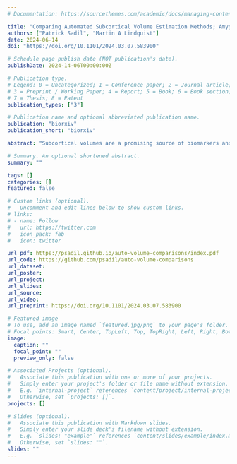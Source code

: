 ```yaml
---
# Documentation: https://sourcethemes.com/academic/docs/managing-content/

title: "Comparing Automated Subcortical Volume Estimation Methods; Amygdala Volumes Estimated by FSL and FreeSurfer Have Poor Consistency"
authors: ["Patrick Sadil", "Martin A Lindquist"]
date: 2024-06-14
doi: "https://doi.org/10.1101/2024.03.07.583900"

# Schedule page publish date (NOT publication's date).
publishDate: 2024-14-06T00:00:00Z

# Publication type.
# Legend: 0 = Uncategorized; 1 = Conference paper; 2 = Journal article;
# 3 = Preprint / Working Paper; 4 = Report; 5 = Book; 6 = Book section;
# 7 = Thesis; 8 = Patent
publication_types: ["3"]

# Publication name and optional abbreviated publication name.
publication: "biorxiv"
publication_short: "biorxiv"

abstract: "Subcortical volumes are a promising source of biomarkers and features in biosignatures, and automated methods facilitate extracting them in large, phenotypically rich datasets. However, while extensive research has verified that the automated methods produce volumes that are similar to those generated by expert annotation, the consistency of methods with each other is understudied. Using data from the UK Biobank, we compare the estimates of subcortical volumes produced by two popular software suites: FSL and FreeSurfer. Although most subcortical volumes exhibit good to excellent consistency across the methods, the tools produce diverging estimates of amygdalar volume. Through simulation, we show that this poor consistency can lead to conflicting results, where one but not the other tool suggests statistical significance, or where both tools suggest a significant relationship but in opposite directions. Considering these issues, we discuss several ways in which care should be taken when reporting on relationships involving amygdalar volume."

# Summary. An optional shortened abstract.
summary: ""

tags: []
categories: []
featured: false

# Custom links (optional).
#   Uncomment and edit lines below to show custom links.
# links:
# - name: Follow
#   url: https://twitter.com
#   icon_pack: fab
#   icon: twitter

url_pdf: https://psadil.github.io/auto-volume-comparisons/index.pdf
url_code: https://github.com/psadil/auto-volume-comparisons
url_dataset: 
url_poster: 
url_project: 
url_slides:
url_source:
url_video: 
url_preprint: https://doi.org/10.1101/2024.03.07.583900

# Featured image
# To use, add an image named `featured.jpg/png` to your page's folder. 
# Focal points: Smart, Center, TopLeft, Top, TopRight, Left, Right, BottomLeft, Bottom, BottomRight.
image:
  caption: ""
  focal_point: ""
  preview_only: false

# Associated Projects (optional).
#   Associate this publication with one or more of your projects.
#   Simply enter your project's folder or file name without extension.
#   E.g. `internal-project` references `content/project/internal-project/index.md`.
#   Otherwise, set `projects: []`.
projects: []

# Slides (optional).
#   Associate this publication with Markdown slides.
#   Simply enter your slide deck's filename without extension.
#   E.g. `slides: "example"` references `content/slides/example/index.md`.
#   Otherwise, set `slides: ""`.
slides: ""
---
```

